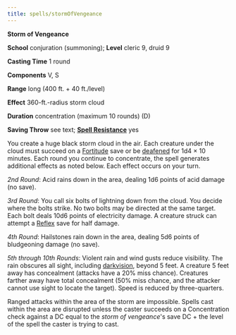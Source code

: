 ```yaml
---
title: spells/stormOfVengeance
---
```

 **Storm of Vengeance**

**School** conjuration (summoning); **Level** cleric 9, druid 9

**Casting Time** 1 round

**Components** V, S

**Range** long (400 ft. + 40 ft./level)

**Effect** 360-ft.-radius storm cloud

**Duration** concentration (maximum 10 rounds) (D)

**Saving Throw** see text; **[Spell Resistance](../glossary.md#_spell-resistance)** yes

You create a huge black storm cloud in the air. Each creature under the cloud must succeed on a [Fortitude](../combat.md#_fortitude) save or be [deafened](../glossary.md#_deafened) for 1d4 × 10 minutes. Each round you continue to concentrate, the spell generates additional effects as noted below. Each effect occurs on your turn.

_2nd Round_: Acid rains down in the area, dealing 1d6 points of acid damage (no save).

_3rd Round_: You call six bolts of lightning down from the cloud. You decide where the bolts strike. No two bolts may be directed at the same target. Each bolt deals 10d6 points of electricity damage. A creature struck can attempt a [Reflex](../combat.md#_reflex) save for half damage.

_4th Round_: Hailstones rain down in the area, dealing 5d6 points of bludgeoning damage (no save).

_5th through 10th Rounds_: Violent rain and wind gusts reduce visibility. The rain obscures all sight, including [darkvision](../glossary.md#_darkvision), beyond 5 feet. A creature 5 feet away has concealment (attacks have a 20% miss chance). Creatures farther away have total concealment (50% miss chance, and the attacker cannot use sight to locate the target). Speed is reduced by three-quarters.

Ranged attacks within the area of the storm are impossible. Spells cast within the area are disrupted unless the caster succeeds on a Concentration check against a DC equal to the _storm of vengeance_'s save DC + the level of the spell the caster is trying to cast.

